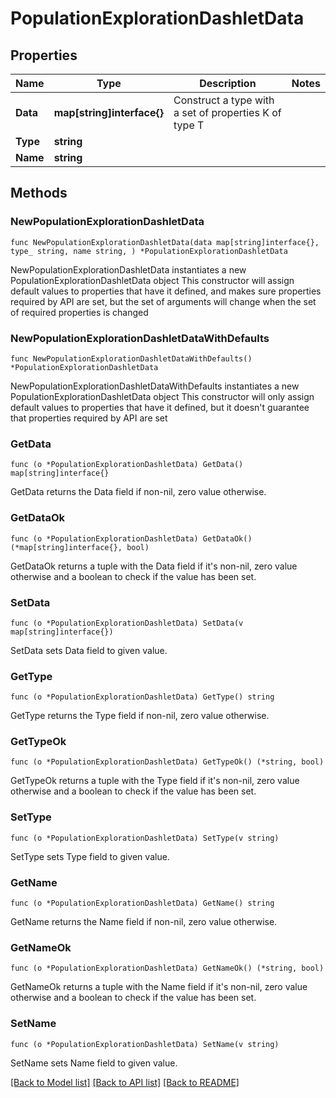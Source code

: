 # PopulationExplorationDashletData

## Properties

Name | Type | Description | Notes
------------ | ------------- | ------------- | -------------
**Data** | **map[string]interface{}** | Construct a type with a set of properties K of type T | 
**Type** | **string** |  | 
**Name** | **string** |  | 

## Methods

### NewPopulationExplorationDashletData

`func NewPopulationExplorationDashletData(data map[string]interface{}, type_ string, name string, ) *PopulationExplorationDashletData`

NewPopulationExplorationDashletData instantiates a new PopulationExplorationDashletData object
This constructor will assign default values to properties that have it defined,
and makes sure properties required by API are set, but the set of arguments
will change when the set of required properties is changed

### NewPopulationExplorationDashletDataWithDefaults

`func NewPopulationExplorationDashletDataWithDefaults() *PopulationExplorationDashletData`

NewPopulationExplorationDashletDataWithDefaults instantiates a new PopulationExplorationDashletData object
This constructor will only assign default values to properties that have it defined,
but it doesn't guarantee that properties required by API are set

### GetData

`func (o *PopulationExplorationDashletData) GetData() map[string]interface{}`

GetData returns the Data field if non-nil, zero value otherwise.

### GetDataOk

`func (o *PopulationExplorationDashletData) GetDataOk() (*map[string]interface{}, bool)`

GetDataOk returns a tuple with the Data field if it's non-nil, zero value otherwise
and a boolean to check if the value has been set.

### SetData

`func (o *PopulationExplorationDashletData) SetData(v map[string]interface{})`

SetData sets Data field to given value.


### GetType

`func (o *PopulationExplorationDashletData) GetType() string`

GetType returns the Type field if non-nil, zero value otherwise.

### GetTypeOk

`func (o *PopulationExplorationDashletData) GetTypeOk() (*string, bool)`

GetTypeOk returns a tuple with the Type field if it's non-nil, zero value otherwise
and a boolean to check if the value has been set.

### SetType

`func (o *PopulationExplorationDashletData) SetType(v string)`

SetType sets Type field to given value.


### GetName

`func (o *PopulationExplorationDashletData) GetName() string`

GetName returns the Name field if non-nil, zero value otherwise.

### GetNameOk

`func (o *PopulationExplorationDashletData) GetNameOk() (*string, bool)`

GetNameOk returns a tuple with the Name field if it's non-nil, zero value otherwise
and a boolean to check if the value has been set.

### SetName

`func (o *PopulationExplorationDashletData) SetName(v string)`

SetName sets Name field to given value.



[[Back to Model list]](../README.md#documentation-for-models) [[Back to API list]](../README.md#documentation-for-api-endpoints) [[Back to README]](../README.md)


